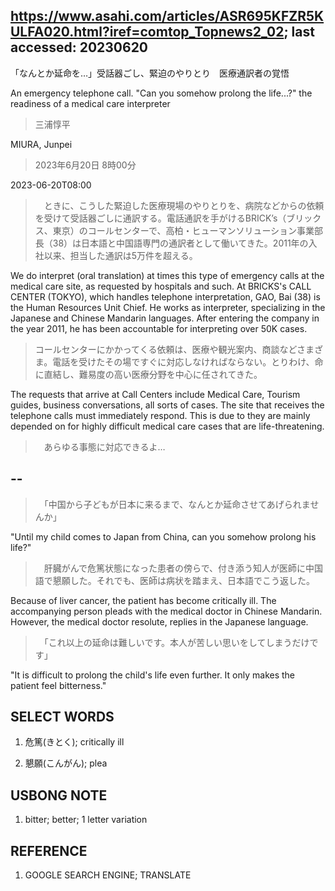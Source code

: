 ## https://www.asahi.com/articles/ASR695KFZR5KULFA020.html?iref=comtop_Topnews2_02; last accessed: 20230620

「なんとか延命を…」受話器ごし、緊迫のやりとり　医療通訳者の覚悟

An emergency telephone call. "Can you somehow  prolong the life...?" the readiness of a medical care interpreter

> 三浦惇平

MIURA, Junpei

> 2023年6月20日 8時00分

2023-06-20T08:00

>　ときに、こうした緊迫した医療現場のやりとりを、病院などからの依頼を受けて受話器ごしに通訳する。電話通訳を手がけるBRICK’s（ブリックス、東京）のコールセンターで、高柏・ヒューマンソリューション事業部長（38）は日本語と中国語専門の通訳者として働いてきた。2011年の入社以来、担当した通訳は5万件を超える。

We do interpret (oral translation) at times this type of emergency calls at the medical care site, as requested by hospitals and such. At BRICKS's CALL CENTER (TOKYO), which handles telephone interpretation, GAO, Bai (38) is the Human Resources Unit Chief. He works as interpreter, specializing in the Japanese and Chinese Mandarin languages. After entering the company in the year 2011, he has been accountable for interpreting over 50K cases.

> コールセンターにかかってくる依頼は、医療や観光案内、商談などさまざま。電話を受けたその場ですぐに対応しなければならない。とりわけ、命に直結し、難易度の高い医療分野を中心に任されてきた。

The requests that arrive at Call Centers include Medical Care, Tourism guides, business conversations, all sorts of cases. The site that receives the telephone calls must immediately respond. This is due to they are mainly depended on for highly difficult medical care cases that are life-threatening.

>　あらゆる事態に対応できるよ…

## --

> 　「中国から子どもが日本に来るまで、なんとか延命させてあげられませんか」

"Until my child comes to Japan from China, can you somehow prolong his life?"

>　肝臓がんで危篤状態になった患者の傍らで、付き添う知人が医師に中国語で懇願した。それでも、医師は病状を踏まえ、日本語でこう返した。

Because of liver cancer, the patient has become critically ill. The accompanying person pleads with the medical doctor in Chinese Mandarin. However, the medical doctor resolute, replies in the Japanese language.

>　「これ以上の延命は難しいです。本人が苦しい思いをしてしまうだけです」

"It is difficult to prolong the child's life even further. It only makes the patient feel bitterness." 

## SELECT WORDS

1) 危篤(きとく); critically ill

2) 懇願(こんがん); plea

## USBONG NOTE

1) bitter; better; 1 letter variation

## REFERENCE

1) GOOGLE SEARCH ENGINE; TRANSLATE
